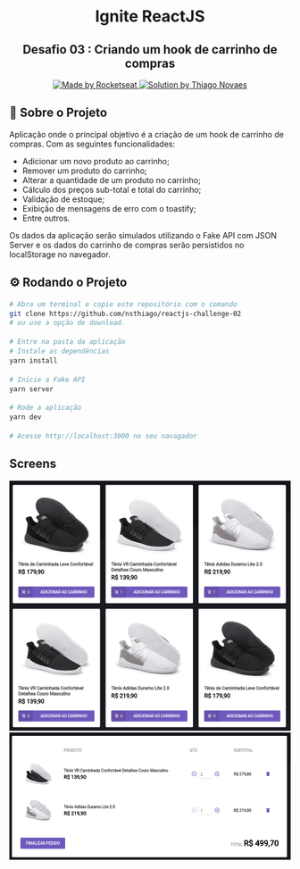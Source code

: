 <h1 align="center"> Ignite ReactJS </h1>
<h2 align="center"> Desafio 03 : Criando um hook de carrinho de compras </h2>
<p align="center">
  <a href="https://rocketseat.com.br">
    <img alt="Made by Rocketseat" src="https://img.shields.io/badge/made%20by-Rocketseat-%2306b656?style=flat-square">
  </a>
    <a href="https://www.linkedin.com/in/thiagonovaess/">
    <img alt="Solution by Thiago Novaes" src="https://img.shields.io/badge/solution%20by-Thiago%20Novaes-%2306b656?style=flat-square">
  </a>
</p>

## 🚀 Sobre o Projeto

Aplicação onde o principal objetivo é a criação de um hook de carrinho de compras. Com as seguintes funcionalidades:

- Adicionar um novo produto ao carrinho;
- Remover um produto do carrinho;
- Alterar a quantidade de um produto no carrinho;
- Cálculo dos preços sub-total e total do carrinho;
- Validação de estoque;
- Exibição de mensagens de erro com o toastify;
- Entre outros.

Os dados da aplicação serão simulados utilizando o Fake API com JSON Server e os dados do carrinho de compras serão persistidos no localStorage no navegador.

## ⚙️ Rodando o Projeto

```bash
# Abra um terminal e copie este repositório com o comando
git clone https://github.com/nsthiago/reactjs-challenge-02
# ou use a opção de download.

# Entre na pasta da aplicação 
# Instale as dependências
yarn install

# Inicie a Fake API
yarn server

# Rode a aplicação
yarn dev

# Acesse http://localhost:3000 no seu navagador
```

## Screens
<div align="center">
   <img src="./assets/screen-01.PNG" alt="imagem do Projeto"/> 
   </br>
</div>

<div align="center">
   <img src="./assets/screen-02.PNG" alt="imagem do Projeto"/> 
   </br>
</div>
